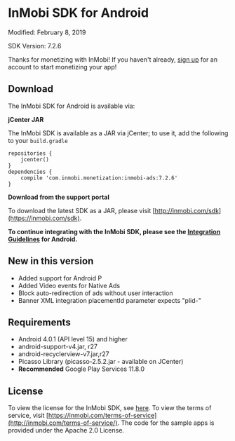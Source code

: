 InMobi SDK for Android
======================

Modified: February 8, 2019

SDK Version: 7.2.6

Thanks for monetizing with InMobi!
If you haven't already, [sign up](https://www.inmobi.com/user/index?locale=en_us#signup) for an account to start monetizing your app!

## Download
The InMobi SDK for Android is available via: 

**jCenter JAR**

The InMobi SDK is available as a JAR via jCenter; to use it, add the following to your `build.gradle`

```
repositories {
    jcenter()
}
dependencies {
    compile 'com.inmobi.monetization:inmobi-ads:7.2.6'
}
```

**Download from the support portal**

To download the latest SDK as a JAR, please visit [http://inmobi.com/sdk](https://inmobi.com/sdk).

**To continue integrating with the InMobi SDK, please see the [Integration Guidelines](https://support.inmobi.com/monetize/android-guidelines/) for Android.**

## New in this version
- Added support for Android P
- Added Video events for Native Ads
- Block auto-redirection of ads without user interaction
- Banner XML integration placementId parameter expects "plid-"


## Requirements
- Android 4.0.1 (API level 15) and higher
- android-support-v4.jar, r27
- android-recyclerview-v7.jar,r27
- Picasso Library (picasso-2.5.2.jar - available on JCenter)
- **Recommended** Google Play Services 11.8.0

## License
To view the license for the InMobi SDK, see [here](https://github.com/InMobi/sdk-sample-code-android/blob/master/sdk/License.txt). To view the terms of service, visit [https://inmobi.com/terms-of-service](http://inmobi.com/terms-of-service/). 
The code for the sample apps is provided under the Apache 2.0 License.

